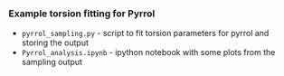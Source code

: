 ### Example torsion fitting for Pyrrol

* `pyrrol_sampling.py` - script to fit torsion parameters for pyrrol and storing the output
* `Pyrrol_analysis.ipynb` - ipython notebook with some plots from the sampling output 

